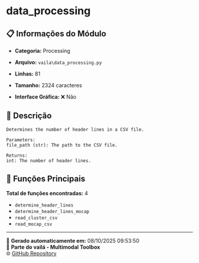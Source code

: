 # data_processing

## 📋 Informações do Módulo

- **Categoria:** Processing
- **Arquivo:** `vaila\data_processing.py`
- **Linhas:** 81
- **Tamanho:** 2324 caracteres


- **Interface Gráfica:** ❌ Não

## 📖 Descrição


    Determines the number of header lines in a CSV file.

    Parameters:
    file_path (str): The path to the CSV file.

    Returns:
    int: The number of header lines.
    

## 🔧 Funções Principais

**Total de funções encontradas:** 4

- `determine_header_lines`
- `determine_header_lines_mocap`
- `read_cluster_csv`
- `read_mocap_csv`




---

📅 **Gerado automaticamente em:** 08/10/2025 09:53:50  
🔗 **Parte do vailá - Multimodal Toolbox**  
🌐 [GitHub Repository](https://github.com/vaila-multimodaltoolbox/vaila)
